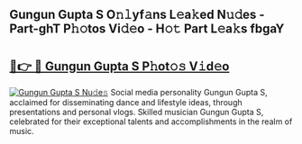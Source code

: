 ## Gungun Gupta S O𝚗𝚕yf𝚊ns L𝚎a𝚔ed N𝚞𝚍es - Part-ghT P𝚑𝚘tos Vi𝚍𝚎o - H𝚘𝚝 Part L𝚎a𝚔s fbgaY

# <h2><a href="http://kf24f8.oniu.top/?m=Gungun+Gupta+S">🔗👉 🔴 Gungun Gupta S P𝚑ot𝚘𝚜 V𝚒d𝚎o</a></h2>

[![Gungun Gupta S Nu𝚍e𝚜](https://i.imgur.com/0qMVB7G.gif)](http://kf24f8.oniu.top/?m=Gungun+Gupta+S)
Social media personality Gungun Gupta S, acclaimed for disseminating dance and lifestyle ideas, through presentations and personal vlogs. Skilled musician Gungun Gupta S, celebrated for their exceptional talents and accomplishments in the realm of music.  
